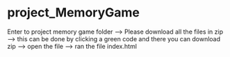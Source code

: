 # project_MemoryGame
Enter to project memory game folder 
--> Please download all the files in zip
--> this can be done by clicking a green code and there you can download zip
--> open the file
--> ran the file index.html
